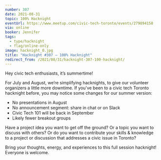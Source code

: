 ```yaml
---
number: 307
date: 2021-08-31
topic: 100% Hacknight
eventUrl: https://www.meetup.com/civic-tech-toronto/events/279894158
via: online
booker: Jennifer
tags:
  - type/hacknight
  - flag/online-only
image: hacknight_0.jpg
title: "Hacknight #307 – 100% Hacknight"
redirect_from: /2021/08/31/hacknight-307-100-hacknight/
---
```


Hey civic tech enthusiasts, it’s summertime!

For July and August, we’re simplifying hacknights, to give our volunteer organizers a little more downtime. If you've been to a civic tech Toronto hacknight before, you may notice some changes for our summer version:

- No presentations in August
- No announcement segment: share in chat or on Slack
- Civic Tech 101 will be back in September
- Likely fewer breakout groups

Have a project idea you want to get off the ground? Or a topic you want to discuss with others? Or do you want to contribute your skills & knowledge to a project or discussion that addresses a civic issue in Toronto?

Bring your thoughts, energy, and experiences to this full session hacknight! Everyone is welcome.
